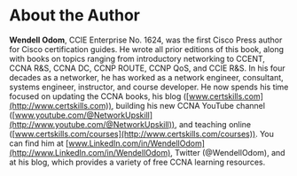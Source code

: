 # About the Author


**Wendell Odom**, CCIE Enterprise No. 1624, was the first Cisco Press author for Cisco certification guides. He wrote all prior editions of this book, along with books on topics ranging from introductory networking to CCENT, CCNA R&S, CCNA DC, CCNP ROUTE, CCNP QoS, and CCIE R&S. In his four decades as a networker, he has worked as a network engineer, consultant, systems engineer, instructor, and course developer. He now spends his time focused on updating the CCNA books, his blog ([www.certskills.com](http://www.certskills.com)), building his new CCNA YouTube channel ([www.youtube.com/@NetworkUpskill](http://www.youtube.com/@NetworkUpskill)), and teaching online ([www.certskills.com/courses](http://www.certskills.com/courses)). You can find him at [www.LinkedIn.com/in/WendellOdom](http://www.LinkedIn.com/in/WendellOdom), Twitter (@WendellOdom), and at his blog, which provides a variety of free CCNA learning resources.